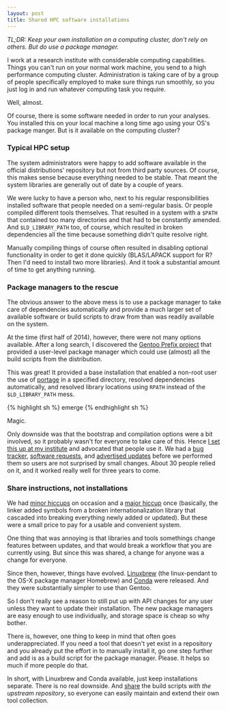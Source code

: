 ```yaml
---
layout: post
title: Shared HPC software installations
---
```


*TL;DR: Keep your own installation on a computing cluster, don't rely on others.
But do use a package manager.*

I work at a research institute with considerable computing capabilities. Things
you can't run on your normal work machine, you send to a high performance
computing cluster. Administration is taking care of by a group of people
specifically employed to make sure things run smoothly, so you just log in and
run whatever computing task you require.

Well, almost.

Of course, there is some software needed in order to run your analyses. You
installed this on your local machine a long time ago using your OS's package
manger. But is it available on the computing cluster?

### Typical HPC setup

The system administrators were happy to add software available in the official
distributions' repository but not from third party sources. Of course, this
makes sense because everything needed to be stable. That meant the system
libraries are generally out of date by a couple of years.

We were lucky to have a person who, next to his regular responsibilities
installed software that people needed on a semi-regular basis. Or people
compiled different tools themselves. That resulted in a system with a `$PATH`
that contained too many directories and that had to be constantly amended. And
`$LD_LIBRARY_PATH` too, of course, which resulted in broken dependencies all
the time because something didn't quite resolve right.

Manually compiling things of course often resulted in disabling optional
functionality in order to get it done quickly (BLAS/LAPACK support for R? Then
I'd need to install two more libraries). And it took a substantial amount of
time to get anything running.

### Package managers to the rescue

The obvious answer to the above mess is to use a package manager to take care
of dependencies automatically and provide a much larger set of available
software or build scripts to draw from than was readily available on the
system.

At the time (first half of 2014), however, there were not many options
available. After a long search, I discovered the [Gentoo Prefix
project](https://wiki.gentoo.org/wiki/Project:Prefix) that provided a
user-level package manager which could use (almost) all the build scripts from
the distribution.

This was great! It provided a base installation that enabled a non-root user
the use of [portage](https://en.wikipedia.org/wiki/Portage_(software)) in a
specified directory, resolved dependencies automatically, and resolved library
locations using `RPATH` instead of the `$LD_LIBRARY_PATH` mess.

{% highlight sh %}
emerge <whatever you want>
{% endhighlight sh %}

Magic.

Only downside was that the bootstrap and compilation options were a bit
involved, so it probably wasn't for everyone to take care of this. Hence [I set
this up at my institute](https://github.com/EBI-predocs/research-software) and
advocated that people use it.  We had a [bug
tracker](https://github.com/EBI-predocs/research-software/issues), [software
requests](https://github.com/EBI-predocs/research-software/issues?q=is%3Aissue+is%3Aclosed+label%3A%22software+request%22),
and [advertised
updates](https://github.com/EBI-predocs/research-software/issues?q=is%3Aissue+is%3Aclosed+label%3Aannouncement)
before we performed them so users are not surprised by small changes. About 30
people relied on it, and it worked really well for three years to come.

### Share instructions, not installations 

We had [minor
hiccups](https://github.com/EBI-predocs/research-software/issues?q=is%3Aissue+is%3Aclosed+label%3Abug)
on occasion and a [major
hiccup](https://github.com/EBI-predocs/research-software/issues/52) once
(basically, the linker added symbols from a broken internationalization library
 that cascaded into breaking everything newly added or updated). But these were
a small price to pay for a usable and convenient system.

One thing that was annoying is that libraries and tools somethings change
features between updates, and that would break a workflow that you are
currently using. But since this was shared, a change for anyone was a change for
everyone.

Since then, however, things have evolved. [Linuxbrew](http://linuxbrew.sh/)
(the linux-pendant to the OS-X package manager Homebrew) and
[Conda](https://conda.io/docs/) were released. And they were substantially
simpler to use than Gentoo.

So I don't really see a reason to still put up with API changes for any user
unless they want to update their installation. The new package managers are
easy enough to use individually, and storage space is cheap so why bother.

There is, however, one thing to keep in mind that often goes underappreciated.
If you need a tool that doesn't yet exist in a repository and you already put
the effort in to manually install it, go one step further and add is as a build
script for the package manager. Please. It helps so much if more people do that.

In short, with Linuxbrew and Conda available, just keep installations separate.
There is no real downside. And
[share](https://github.com/Linuxbrew/brew/blob/master/CONTRIBUTING.md) the
build scripts *with the upstream repository*, so everyone can easily maintain
and extend their own tool collection.
